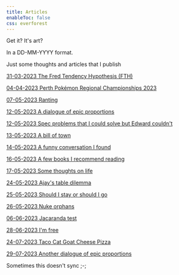 ```yaml
---
title: Articles
enableToc: false
css: everforest
---
```


Get it? It's art?

In a DD-MM-YYYY format.

Just some thoughts and articles that I publish

[31-03-2023 The Fred Tendency Hypothesis (FTH)](NotTheTagArticles/31-03-2023-the-fred-tendency-hypothesis-fth.md)

[04-04-2023 Perth Pokémon Regional Championships 2023](NotTheTagArticles/04-04-2023-perth-pokemon-regional-championships-2023.md)

[07-05-2023 Ranting](NotTheTagArticles/07-05-2023-Ranting.md)

[12-05-2023 A dialogue of epic proportions](NotTheTagArticles/12-05-2023-a-dialogue-of-epic-proportions.md)

[12-05-2023 Spec problems that I could solve but Edward couldn't](NotTheTagArticles/12-05-2023-spec-problems-i-could-solve-that-edward-couldnt.md)

[13-05-2023 A bill of town](NotTheTagArticles/13-05-2023-a-bill-of-town.md)

[14-05-2023 A funny conversation I found](NotTheTagArticles/14-05-2023-a-funny-conversation-i-found.md)

[16-05-2023 A few books I recommend reading](NotTheTagArticles/16-05-2023-a-few-books-i-recommend-reading.md)

[17-05-2023 Some thoughts on life](NotTheTagArticles/17-05-2023-some-thoughts-on-life.md)

[24-05-2023 Ajay's table dilemma](NotTheTagArticles/24-05-2023-ajays-table-dilemma.md)

[25-05-2023 Should I stay or should I go](NotTheTagArticles/25-05-2023-should-i-stay-or-should-i-go.md)

[26-05-2023 Nuke orphans](NotTheTagArticles/26-05-2023-nuke-orphans.md)

[06-06-2023 Jacaranda test](NotTheTagArticles/06-06-2023-jacaranda-test.md)

[28-06-2023 I'm free](NotTheTagArticles/28-06-2023-im-free.md)

[24-07-2023 Taco Cat Goat Cheese Pizza](NotTheTagArticles/24-07-2023-taco-cat-goat-cheese-pizza.md)

[29-07-2023 Another dialogue of epic proportions](NotTheTagArticles/29-07-2023-another-dialogue-of-epic-proportions.md)





Sometimes this doesn't sync ;-; 

